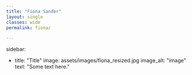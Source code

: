 ```yaml
---
title: "Fiona Sander"
layout: single
classes: wide
permalink: fiona/

---
```


sidebar:
  - title: "Title"
    image: assets/images/fiona_resized.jpg
    image_alt: "image"
    text: "Some text here."
